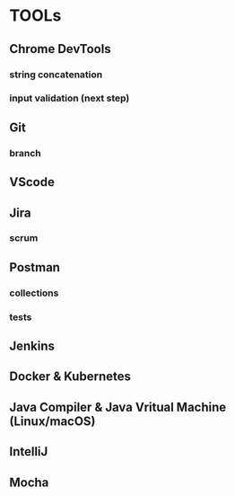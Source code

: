 # TOOLs

## Chrome DevTools
### string concatenation
### input validation (next step)

## Git
### branch

## VScode

## Jira
### scrum

## Postman
### collections
### tests

## Jenkins

## Docker & Kubernetes

## Java Compiler & Java Vritual Machine (Linux/macOS)

## IntelliJ

## Mocha
